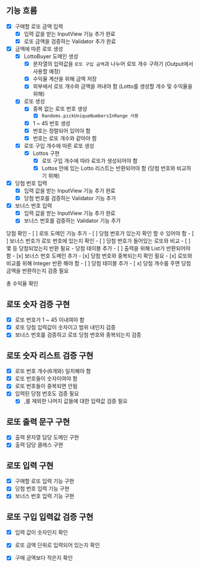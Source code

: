 ## 기능 흐름

- [x] 구매할 로또 금액 입력
    - [x] 입력 값을 받는 InputView 기능 추가 완료
    - [x] 로또 금액을 검증하는 Validator 추가 완료

- [x] 금액에 따른 로또 생성
    - [x] LottoBuyer 도메인 생성
        - [x] 문자열의 입력값을 `로또 구입 금액`과 나누어 로또 개수 구하기 (Output에서 사용할 예정)
        - [x] 수익율 계산을 위해 금액 저장
        - [x] 외부에서 로또 개수와 금액을 꺼내야 함 (Lotto를 생성할 개수 및 수익율을 위해)

    - [x] 로또 생성
        - [x] 중복 없는 로또 번호 생성 
            - [x] `Randoms.pickUniqueNumbersInRange 사용`
        - [x] 1 ~ 45 번호 생성
        - [x] 번호는 정렬되어 있어야 함
        - [x] 번호는 로또 개수와 같아야 함

    - [x] 로또 구입 개수에 따른 로또 생성
        - [x] Lottos 구현
            - [x] 로또 구입 개수에 따라 로또가 생성되어야 함
            - [x] Lottos 안에 있는 Lotto 리스트는 반환되어야 함 (당첨 번호와 비교하기 위해)

- [x] 당첨 번호 입력
    - [x] 입력 값을 받는 InputView 기능 추가 완료
    - [x] 당첨 번호를 검증하는 Validator 기능 추가

- [x] 보너스 번호 입력
    - [x] 입력 값을 받는 InputView 기능 추가 완료
    - [x] 보너스 번호를 검증하는 Validator 기능 추가 

당첨 확인
    - [ ] 로또 도메인 기능 추가
        - [ ] 당첨 번호가 있는지 확인 할 수 있어야 함
            - [ ] 보너스 번호가 로또 번호에 있는지 확인
            - [ ] 당첨 번호가 들어있는 로또와 비교
            - [ ] 몇 등 당첨되었는지 반환 필요 - 당첨 테이블 추가
        - [ ] 출력을 위해 List<Integer>가 반환되어야 함
    - [x] 보너스 번호 도메인 추가
        - [x] 당첨 번호와 중복되는지 확인 필요
        - [x] 로또와 비교를 위해 Integer 반환 해야 함
    - [ ] 당첨 테이블 추가
        - [ x] 당첨 개수를 주면 당첨 금액을 반환하는지 검증 필요

총 수익율 확인


## 로또 숫자 검증 구현

- [x] 로또 번호가 1 ~ 45 이내여야 함
- [x] 로또 당첨 입력값이 숫자이고 범위 내인지 검증
- [x] 보너스 번호를 검증하고 로또 당첨 번호와 중복되는지 검증 

## 로또 숫자 리스트 검증 구현

- [x] 로또 번호 개수(6개와) 일치해야 함
- [x] 로또 번호들이 숫자이여야 함
- [x] 로또 번호들이 중복되면 안됨
- [x] 입력된 당첨 번호도 검증 필요
    - [x] ,를 제외한 나머지 값들에 대한 입력값 검증 필요

## 로또 출력 문구 구현

- [x] 출력 문자열 담당 도메인 구현
- [x] 출력 담당 클래스 구현

## 로또 입력 구현

- [x] 구매할 로또 입력 기능 구현
- [x] 당첨 번호 입력 기능 구현
- [x] 보너스 번호 입력 기능 구현

## 로또 구입 입력값 검증 구현

- [x] 입력 값이 숫자인지 확인
- [x] 로또 금액 단위로 입력되어 있는지 확인
- [x] 구매 금액보다 작은지 확인









